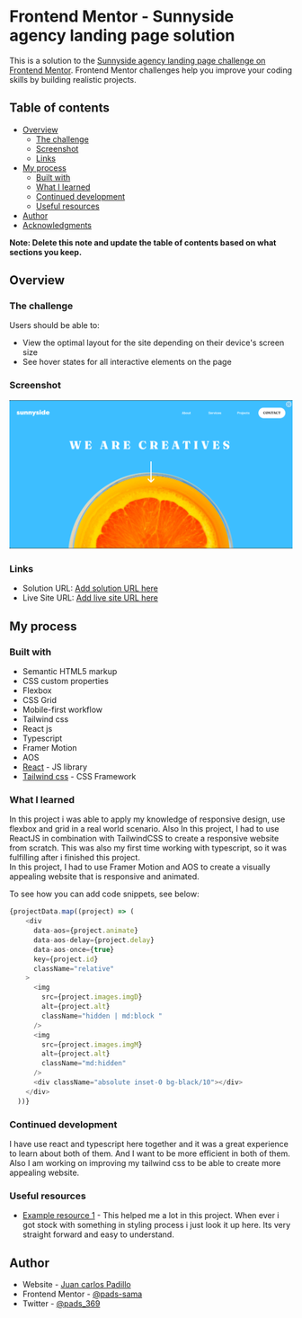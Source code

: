 # Frontend Mentor - Sunnyside agency landing page solution

This is a solution to the [Sunnyside agency landing page challenge on Frontend Mentor](https://www.frontendmentor.io/challenges/sunnyside-agency-landing-page-7yVs3B6ef). Frontend Mentor challenges help you improve your coding skills by building realistic projects.

## Table of contents

- [Overview](#overview)
  - [The challenge](#the-challenge)
  - [Screenshot](#screenshot)
  - [Links](#links)
- [My process](#my-process)
  - [Built with](#built-with)
  - [What I learned](#what-i-learned)
  - [Continued development](#continued-development)
  - [Useful resources](#useful-resources)
- [Author](#author)
- [Acknowledgments](#acknowledgments)

**Note: Delete this note and update the table of contents based on what sections you keep.**

## Overview

### The challenge

Users should be able to:

- View the optimal layout for the site depending on their device's screen size
- See hover states for all interactive elements on the page

### Screenshot

![](./screenshot.png)



### Links

- Solution URL: [Add solution URL here](https://github.com/pads-sama/sunnyside-agency-landing-page)
- Live Site URL: [Add live site URL here](https://sunnyside-agency-landing-page-pi-nine.vercel.app/)

## My process

### Built with

- Semantic HTML5 markup
- CSS custom properties
- Flexbox
- CSS Grid
- Mobile-first workflow
- Tailwind css
- React js 
- Typescript
- Framer Motion
- AOS
- [React](https://reactjs.org/) - JS library
- [Tailwind css](https://tailwindcss.com/) - CSS Framework



### What I learned

In this project i was able to  apply my knowledge of responsive design, use flexbox and grid in a real world scenario. Also
In this project, I had to use ReactJS in combination with TailwindCSS to create a responsive website from scratch. This was also my first time working with typescript, so it was fulfilling after i finished this project.  
In this project, I had to use Framer Motion and AOS to create a visually appealing website that is responsive and animated.

To see how you can add code snippets, see below:


```js
{projectData.map((project) => (
    <div
      data-aos={project.animate}
      data-aos-delay={project.delay}
      data-aos-once={true}
      key={project.id}
      className="relative"
    >
      <img
        src={project.images.imgD}
        alt={project.alt}
        className="hidden | md:block "
      />
      <img
        src={project.images.imgM}
        alt={project.alt}
        className="md:hidden"
      />
      <div className="absolute inset-0 bg-black/10"></div>
    </div>
  ))}
```


### Continued development

I have use react and typescript here together and  it was a great experience to learn about both of them. And I want to be more efficient in both of them. Also I am working on improving my tailwind css to be able to create more appealing website.


### Useful resources

- [Example resource 1](https://tailwindcss.com/) - This helped me a lot in this project. When ever i got stock with something in styling process i just look it up here. Its very straight forward and easy to understand.


## Author

- Website - [Juan carlos Padillo]()
- Frontend Mentor - [@pads-sama](https://www.frontendmentor.io/profile/yourusername)
- Twitter - [@pads_369](https://twitter.com/pads_369)



